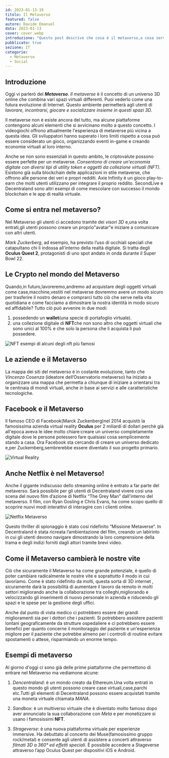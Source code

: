 ```yaml
---
id: 2023-01-13-19
titolo: Il Metaverso 
featured: false
autore: Davide Emanuel
data: 2023-01-13
cover: cover.webp
introduzione: "Questo post descrive che cosa è il metaverso,a cosa serve e come verrà usato in futuro." 
pubblicato: true
sezione: IT
categorie:
  - Metaverso
  - Social
---
```



## Introduzione
Oggi vi parlerò del ***Metaverso***.
*Il metaverse* è il concetto di un universo 3D  online che combina vari spazi virtuali differenti. Puoi vederlo come una futura evoluzione di Internet. Questo ambiente permetterà agli utenti di *lavorare, incontrarsi, giocare e socializzare insieme in questi spazi 3D.*

Il metaverse non è esiste ancora del tutto, ma alcune piattaforme contengono alcuni elementi che si avvicinano molto a questo concetto. I videogiochi offrono attualmente l'esperienza di metaverse più vicina a questa idea. Gli sviluppatori hanno superato i loro limiti rispetto a cosa può essere considerato un gioco, organizzando eventi in-game e creando economie virtuali al loro interno.

Anche se non sono essenziali in questo ambito, le criptovalute possono essere perfette per un metaverse. *Consentono di creare un'economia digitale con diversi tipi di utility token e oggetti da collezione virtuali (NFT).* 
Esistono già sulla blockchain delle applicazioni in stile metaverse, che offrono alle persone dei veri e propri redditi. Axie Infinity è un gioco play-to-earn che molti utenti utilizzano per integrare il proprio reddito. SecondLive e Decentraland sono altri esempi di come mescolare con successo il mondo blockchain e le app di realtà virtuale.

## Come si entra nel metaverso?
Nel Metaverso gli utenti ci accedono tramite dei *visori 3D* e,una volta entrati,gli utenti possono creare un proprio"avatar"e iniziare a comunicare con altri utenti.

*Mark Zuckerberg*, ad esempio, ha previsto l’uso di occhiali speciali che catapultano chi li indossa all’interno della realtà digitale. Si tratta degli **Oculus Quest 2**, protagonisti di uno spot andato in onda durante il Super Bowl 22.

## Le Crypto nel mondo del Metaverso

Quando,in futuro,lavoreremo,andremo ad acquistare degli oggetti virtuali come case,macchine,vestiti nel metaverse dovremmo avere un modo sicuro per trasferire il nostro denaro e comprarci tutto ciò che serve nella vita quotidiana e come facciamo a dimostrare la nostra identità in modo sicuro ed affidabile?
Tutto ciò può avvenire in due modi:
1. possedendo un **wallet**(una specie di portafoglio virtuale).
2. una collezione digitale di **NFT**che non sono altro che oggetti virtuali che sono unici al 100% e che solo la persona che li acquista li può possedere.

![NFT](/img/posts/il-metaverso/nft.webp)
esempi di alcuni degli nft più famosi

## Le aziende e il Metaverso
La mappa dei siti del metaverso è in costante evoluzione, tanto che *Vincenzo Cosenza* (ideatore dell’Osservatorio metaverso) ha iniziato a organizzare una mappa che permetta a chiunque di iniziare a orientarsi tra le centinaia di mondi virtuali, anche in base ai servizi e alle caratteristiche tecnologiche.



## Facebook e il Metaverso
Il famoso CEO di Facebook(Marck Zuckenberg)nel 2014 acquistò la famosissima azienda virtual reality **Oculus** per 2 miliardi di dollari perchè già all'epoca aveva le idee molto chiare:creare un universo completamente digitale dove le persone potessero fare qualsiasi cosa semplicemente stando a casa.
Ora Facebook sta cercando di creare un universo dedicato e,per Zuckemberg,sembrerebbe essere diventato il suo progetto primario.



![Virtual Reality](/img/posts/il-metaverso/facebook.jpeg)

##  Anche Netflix è nel Metaverso!


Anche il gigante indiscusso dello streaming online è entrato a far parte del metaverso.
Sarà possibile per gli utenti di Decentraland vivere così una scena del nuovo film d’azione di Netflix “The Grey Man” dall'interno del metaverso.
Il film, con Ryan Gosling e Chris Evans, ha come scopo quello di scoprire nuovi modi interattivi di interagire con i clienti online.

![Netflix Metaverso](/img/posts/il-metaverso/netflix.webp)

Questo thriller di spionaggio è stato cosi ridefinito “Missione Metaverse“. In Decentraland è stata ricreata l’ambientazione del film, creando un labirinto in cui gli utenti devono navigare dimostrando la loro comprensione della trama e degli indizi forniti dagli attori tramite brevi video.

## Come il Metaverso cambierà le nostre vite 

Ciò che sicuramente il Metaverso ha come grande potenziale, è quello di poter cambiare radicalmente le nostre vite e soprattutto il modo in cui lavoriamo. Come è stato ridefinito da molti, questa sorta di 3D internet , sicuramente darà la possibilità di aumentare il lavoro da remoto in molti settori migliorando anche la collaborazione tra colleghi,migliorando e velocizzando gli inserimenti di nuovo personale in azienda e riducendo gli spazi e le spese per la gestione degli uffici. 

Anche dal punto di vista medico ci potrebbero essere dei grandi miglioramenti sia per i dottori che i pazienti. Si potrebbero assistere pazienti lontani geograficamente da strutture ospedaliere e ci potrebbero essere benefici per quanto concerne il monitoraggio del paziente e un'esperienza migliore per il paziente che potrebbe almeno per i controlli di routine evitare spostamenti o attese, risparmiando un enorme tempo.

## Esempi di metaverso ##
Al giorno d'oggi ci sono già delle prime piattaforme che permettono di entrare nel Metaverso ma vediamone alcune:

1. *Dencentraland*: è un mondo creato da Ethereum.Una volta entrati in questo mondo gli utenti possono creare case virtuali,case,parchi etc.Tutti gli elementi di Decentraland possono essere acquistati tramite una moneta virtuale chiamata *MANA*.

2. *Sandbox*: è un multiverso virtuale che è diventato molto famoso dopo aver annunciato la sua collaborazione con *Meta* e per monetizzare si usano i famosissimi **NFT**.

3. *Strageverse*: è una nuova piattaforma virtuale per esperienze immersive. Ha debuttato al concerto dei Muse(famosissimo gruppo rock/metal) e consente agli utenti di assistere a concerti attraverso *filmati 3D a 360° ed effetti speciali*. È possibile accedere a Stageverse attraverso l’app Oculus Quest per dispositivi iOS e Android. 
